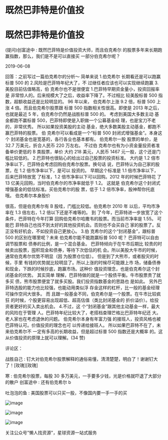 # 既然巴菲特是价值投

# 既然巴菲特是价值投

(提问)创富途中 : 既然巴菲特是价值投资大师，而且伯克希尔 的股票多年来长期跑赢指数，那么，我们是不是可以直接买 一部分伯克希尔呢？

2019-06-08

回答：之前写过一篇伯克希尔的分析～ 简单来说 1.伯克希尔 长期看还是可以跑赢标普 500 的 2.风险是巴菲特年纪大了，不 过继任者应该也可以实现继续跑赢 3.美股目前估值略高，伯 克希尔也不是很便宜 1.巴菲特早期资金量小，投资回报率是 非常惊人的。后来规模大了之后，收益率下降了。不过相比 较美股标普 500 指数，超额收益还是比较明显的。 96 年以来， 伯克希尔上涨 9.2 倍，标普 500 上涨 4 倍。而且伯克希尔股票跟 标普 500 指数相关性很高。即使是 2013 年之后，也就是最近 5 年，伯克希尔仍然是战胜标普 500 的。 考虑到美国大多数主动 基金都跑不赢标普 500，巴菲特即使是入职做一个公募基金经 理，也是宝刀不老的，非常优秀。 所以如果投资美股的主动 基金，绝大多数美股主动基金，都跑不赢巴菲特的股票。 伯 克希尔可以看成是一个“标普 500 封闭式增强基金”。本身这个 封闭基金也是宽基的，各行各业也基本都有。 伯克希尔一股 股票的单价，是 32.7 万美元，折合人民币 220 万左右。 不过伯 克希尔也有为小资金量投资者准备单价更低的 B 类股票，单价 大约 218 美元，人民币 1467 元一股，这个还是门槛比较低的。 2.巴菲特也很贴心的给出过自己股票的投资标准。 大约是 1.2 倍市净率以下，巴菲特会考虑回购伯克希尔股票。换句话 说，巴菲特认为自己家的股票，在 1.2 倍市净率以下，是可以 投资的。 早期这个标准是 1.1 倍市净率以下，后来巴菲特放宽 了标准，1.2 倍市净率以下可以回购。2012 年的时候巴菲特花 了 13 亿美元回购，当时伯克希尔的市净率就低于 1.2。 这就是 伯克希尔这个封闭式增强基金的低估标准。买伯克希尔的股 票，低于 1.2 倍市净率，股神帮你托底哦。 伯克希尔本身股价

很高，但是伯克希尔有 B 股哇，门槛比较低。伯克希尔 2010 年 以后，平均市净率在 1.3 倍左右，1.2 倍以下还是不难等的。 到 了今年，巴菲特进一步放宽了这个条件，巴菲特在今年打算 回购伯克希尔哈撒韦的股票。而当前市净率是 1.55。 可能巴 菲特自己也找不到太好的其他投资机会。否则也不会买自己 家的股票了。反正没有好机会，不如投资自己更放心。 3.伯 克希尔的这个“封闭基金”，跟标普 500 的区别在哪里呢？未来 伯克希尔能不能跑赢标普 500 呢？ 巴菲特可以自由调节股票和 债券的比例，是一个混合基金。 巴菲特倾向于在牛市后期比 较贵的时候卖出股票，囤积现金和债券，等待下次低估的机 会。所以美股大牛市的时候，通常伯克希尔优势不明显（因 为股票仓位低）。 但是到了大熊市，或者股灾的时候，手里 有钱的优势就比较明显了。所以上涨的时候尽可能跟上市 场，储备债券和现金，下跌的时候抄底，跑赢市场。这种价 值投资理念，也是伯克希尔这个封闭基金的优势。 其实简单 理解，巴菲特做的就是一个股债平衡。牛市股票贵了就多买 债，熊市股票便宜了就多买股。我们投资指数基金的思路也 是如此。 另外巴菲特选股的能力也比较强，也能动用类似浮 存金这样的杠杆，比一般的基金经理可操作空间大很多。 而 且跟一般基金不同，伯克希尔是一个股票。在牛市比较疯狂 的时候，个股更容易出现超低、超高估值（类比封闭基金的 折价溢价）。给投资者更好的买入卖出机会。 4.不过，这 个“封闭基金”跟其他主动基金一样，最大的风险在于管理 人。巴菲特年纪比较大了，老搭档查理芒格比巴菲特年纪还 大。 老人家也在考虑退休的问题。 伯克希尔本身有年富力强 的接班人，投资风格也被巴菲特认可。价值投资的理念也可 以传递给接班人。 所以如果巴菲特不在了，未来伯克希尔不 一定有多高的长期收益，但是超过标普 500 指数还是大概率 的。这从价值投资的原理上就可以理解。(34 赞)

评论区：

战胜自己 : 钉大对伯克希尔股票解释的通俗易懂，清清楚楚，明白了！谢谢钉大了！[玫瑰][玫瑰]

寒 : 伯克希尔股票，每股 30 多万美元，一手要多少钱，光是价格就吓退了大部分的散户 创富途中 : 还有伯克希尔 b

吐泡泡的鱼 : 美国股票可以只买一股，不像国内要一手一手的买

![image](img/Image_185.png)

![image](img/Image_186.png)

![image](img/Image_187.png)

关注公众号"懒人找资源"，星球资源一站式服务